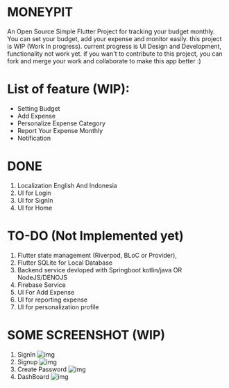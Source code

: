 # MONEYPIT

An Open Source Simple Flutter Project for tracking your budget monthly. 
You can set your budget, add your expense and monitor easily. this project is WIP (Work In progress).
current progress is UI Design and Development, functionality not work yet.
if you wan't to contribute to this project, you can fork and merge your work and collaborate to make this app better :)

#  
# List of feature (WIP): 
- Setting Budget
- Add Expense
- Personalize Expense Category
- Report Your Expense Monthly
- Notification 

# DONE 
1. Localization English And Indonesia
2. UI for Login
3. UI for SignIn
4. UI for Home

# TO-DO (Not Implemented yet)
1. Flutter state management (Riverpod, BLoC or Provider),
2. Flutter SQLite for Local Database
3. Backend service devloped with Springboot kotlin/java OR NodeJS/DENOJS
4. Firebase Service 
5. UI For Add Expense
6. UI for reporting expense
7. UI for personalization profile

# SOME SCREENSHOT (WIP)
1. SignIn
![img](https://i.imgur.com/ICzjyPY.png)
2. Signup
![img](https://i.imgur.com/e4DI4bA.png)
3. Create Password
![img](https://i.imgur.com/gbiNBQ9.png)
4. DashBoard
![img](https://i.imgur.com/p0ksxqL.png)
